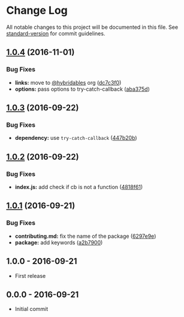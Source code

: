 # Change Log

All notable changes to this project will be documented in this file. See [standard-version](https://github.com/conventional-changelog/standard-version) for commit guidelines.

<a name="1.0.4"></a>
## [1.0.4](https://github.com/hybridables/try-catch-core/compare/v1.0.3...v1.0.4) (2016-11-01)


### Bug Fixes

* **links:** move to [@hybridables](https://github.com/hybridables) org ([dc7c3f0](https://github.com/hybridables/try-catch-core/commit/dc7c3f0))
* **options:** pass options to try-catch-callback ([aba375d](https://github.com/hybridables/try-catch-core/commit/aba375d))



<a name="1.0.3"></a>
## [1.0.3](https://github.com/tunnckocore/try-catch-core/compare/v1.0.2...v1.0.3) (2016-09-22)


### Bug Fixes

* **dependency:** use `try-catch-callback` ([447b20b](https://github.com/tunnckocore/try-catch-core/commit/447b20b))



<a name="1.0.2"></a>
## [1.0.2](https://github.com/tunnckocore/try-catch-core/compare/v1.0.1...v1.0.2) (2016-09-22)


### Bug Fixes

* **index.js:** add check if cb is not a function ([4818f61](https://github.com/tunnckocore/try-catch-core/commit/4818f61))



<a name="1.0.1"></a>
## [1.0.1](https://github.com/tunnckocore/try-catch-core/compare/v1.0.0...v1.0.1) (2016-09-21)


### Bug Fixes

* **contributing.md:** fix the name of the package ([6297e9e](https://github.com/tunnckocore/try-catch-core/commit/6297e9e))
* **package:** add keywords ([a2b7900](https://github.com/tunnckocore/try-catch-core/commit/a2b7900))





## 1.0.0 - 2016-09-21
- First release

## 0.0.0 - 2016-09-21
- Initial commit